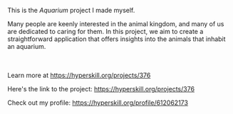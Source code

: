 This is the *Aquarium* project I made myself.


<p>Many people are keenly interested in the animal kingdom, and many of us are dedicated to caring for them. In this project, we aim to create a straightforward application that offers insights into the animals that inhabit an aquarium.</p><br/><br/>Learn more at <a href="https://hyperskill.org/projects/376?utm_source=ide&utm_medium=ide&utm_campaign=ide&utm_content=project-card">https://hyperskill.org/projects/376</a>

Here's the link to the project: https://hyperskill.org/projects/376

Check out my profile: https://hyperskill.org/profile/612062173